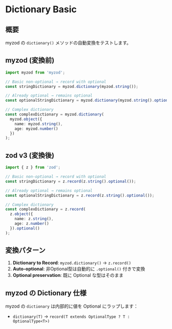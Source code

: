 # Dictionary Basic

## 概要

myzod の `dictionary()` メソッドの自動変換をテストします。

## myzod (変換前)

```typescript
import myzod from 'myzod';

// Basic non-optional → record with optional
const stringDictionary = myzod.dictionary(myzod.string());

// Already optional → remains optional  
const optionalStringDictionary = myzod.dictionary(myzod.string().optional());

// Complex dictionary
const complexDictionary = myzod.dictionary(
  myzod.object({
    name: myzod.string(),
    age: myzod.number()
  })
);
```

## zod v3 (変換後)

```typescript
import { z } from 'zod';

// Basic non-optional → record with optional
const stringDictionary = z.record(z.string().optional());

// Already optional → remains optional
const optionalStringDictionary = z.record(z.string().optional());

// Complex dictionary  
const complexDictionary = z.record(
  z.object({
    name: z.string(),
    age: z.number()
  }).optional()
);
```

## 変換パターン

1. **Dictionary to Record**: `myzod.dictionary()` → `z.record()`
2. **Auto-optional**: 非Optional型は自動的に `.optional()` 付きで変換
3. **Optional preservation**: 既に Optional な型はそのまま

## myzod の Dictionary 仕様

myzod の `dictionary` は内部的に値を Optional にラップします：
- `dictionary(T)` → `record(T extends OptionalType ? T : OptionalType<T>)`